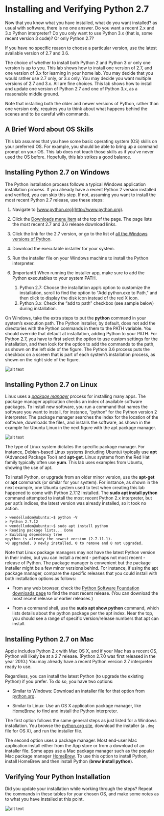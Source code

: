 # Installing and Verifying Python 2.7

Now that you know what you have installed, what do you want installed? as usual with software, there is no one answer. Do you want a recent 2.x and 3.x Python interpreter? Do you only want to use Python 3.x (that is, some recent version 3 code)? Or only Python 2.7?

If you have no specific reason to choose a particular version, use the latest available version of 2.7 and 3.6.

The choice of whether to install both Python 2 and Python 3 or only one version is up to you. This lab shows how to install one version of 2.7, and one version of 3.x for learning in your home lab. You may decide that you would rather use 2.7 only, or 3.x only. You may decide you want multiple versions of 2.7 and 3.x. All are fine choices. This lab shows how to install and update one version of Python 2.7 and one of Python 3.x, as a reasonable middle ground.

Note that installing both the older and newer versions of Python, rather than one version only, requires you to think about what happens behind the scenes and to be careful with commands.

## A Brief Word about OS Skills

This lab assumes that you have some basic operating system (OS) skills on your preferred OS. For example, you should be able to bring up a command prompt on your OS. This lab does not teach those skills as if you’ve never used the OS before. Hopefully, this lab strikes a good balance.

## Installing Python 2.7 on Windows

The Python installation process follows a typical Windows application installation process. If you already have a recent Python 2 version installed and verified, you can skip this step. If not, assuming you want to install the most recent Python 2.7 release, use these steps:

1.  Navigate to [www.python.org](http://www.python.org).

2.  Click the [Downloads menu item](https://www.python.org/downloads/) at the top of the page. The page lists the most recent 2.7 and 3.6 release download links. 

3.  Click the link for the 2.7 version, or go to the list of [all the Windows versions of Python](https://www.python.org/downloads/windows/).

4.  Download the executable installer for your system.

5.  Run the installer file on your Windows machine to install the Python interpreter.

6. (Important!) When running the installer app, make sure to add the Python executables to your system PATH.

    1.  Python 2.7: Choose the installation app’s option to customize the installation, scroll to find the option to "Add python.exe to Path," and then click to display the disk icon instead of the red X icon.
    2.  Python 3.x: Check the “add to path” checkbox (see sample below) during installation.

On Windows, take the extra steps to put the **python** command in your system’s execution path. The Python installer, by default, does not add the directories with the Python commands in them to the PATH variable. You should override that default at installation, adding Python to your PATH. For Python 2.7, you have to first select the option to use custom settings for the installation, and then look for the option to add the commands to the path, as shown on the left side of the figure. The Python 3.6 process puts the checkbox on a screen that is part of each system’s installation process, as shown on the right side of the figure.

![alt text](/posts/files/02-python-01-home-lab-python/assets/images/desktop-1-09.jpg)

## Installing Python 2.7 on Linux

Linux uses a [*package manager*](https://www.howtogeek.com/117579/htg-explains-how-software-installation-package-managers-work-on-linux/) process for installing many apps. The package manager application checks an index of available software packages. To install new software, you run a command that names the software you want to install, for instance, “python” for the Python version 2 interpreter. The package manager searches the index for the location of the software, downloads the files, and installs the software, as shown in the example for Ubuntu Linux in the next figure with the apt package manager.

![alt text](/posts/files/02-python-01-home-lab-python/assets/images/desktop-1-10.png)

The type of Linux system dictates the specific package manager. For instance, Debian-based Linux systems (including Ubuntu) typically use **apt** (Advanced Package Tool) and **apt-get**. Linux systems from the Red Hat family typically often use **yum**. This lab uses examples from Ubuntu, showing the use of apt.

To install Python, or upgrade from an older minor version, use the **apt-get** or **apt** commands (or similar for your system). For instance, as shown in the next example, one Ubuntu system used to test when creating this lab happened to come with Python 2.7.12 installed. The **sudo apt install python** command attempted to install the most recent Python 2.x interpreter, but per apt’s indices, the latest version was already installed, so it took no action.

```
> wendellodom@ubuntu:~$ python -V
> Python 2.7.12
> wendellodom@ubuntu:~$ sudo apt install python
> Reading package lists... Done
> Building dependency tree
>python is already the newest version (2.7.11-1).
>0 upgraded, 0 newly installed, 0 to remove and 0 not upgraded.
```

Note that Linux package managers may not have the latest Python version in their index, but you can install a recent - perhaps not most recent - release of Python. The package manager is convenient but the package installer might be a few minor versions behind. For instance, if using the apt package manager, compare the specific releases that you could install with both installation options as follows:

-   From any web browser, check the [Python Software Foundation downloads page](https://www.python.org/downloads/) to find the most recent release. (You can download the most recent release or earlier releases.)

-   From a command shell, use the **sudo apt show python** command, which lists details about the python package per the apt index. Near the top, you should see a range of specific version/release numbers that apt can install.

## Installing Python 2.7 on Mac

Apple includes Python 2.x with Mac OS X, and if your Mac has a recent OS, Python will likely be at a 2.7 release. (Python 2.7.0 was first released in the year 2010.) You may already have a recent Python version 2.7 interpreter ready to use.

Regardless, you can install the latest Python (to upgrade the existing Python) if you prefer. To do so, you have two options:

-   Similar to Windows: Download an installer file for that option from [python.org](https://www.python.org).

-   Similar to Linux: Use an OS X application package manager, like [HomeBrew](https://brew.sh/), to find and install the Python interpreter.

The first option follows the same general steps as just listed for a Windows installation. You browse the [python.org site](https://www.python.org/downloads/mac-osx/), download the installer (a `.dmg` file for OS X), and run the installer file.

The second option uses a package manager. Most end-user Mac application install either from the App store or from a download of an installer file. Some apps use a Mac package manager such as the popular Mac package manager [HomeBrew](https://brew.sh/). To use this option to install Python, install HomeBrew and then install Python (**brew install python**).

## Verifying Your Python Installation

Did you update your installation while working through the steps? Repeat the commands in these tables for your chosen OS, and make some notes as to what you have installed at this point.

![alt text](/posts/files/02-python-01-home-lab-python/assets/images/desktop-1-table-1.png)
